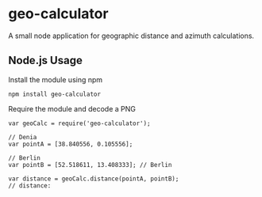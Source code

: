 geo-calculator
==============

A small node application for geographic distance and azimuth calculations.

## Node.js Usage
Install the module using npm

    npm install geo-calculator
    
Require the module and decode a PNG

    var geoCalc = require('geo-calculator');
    
    // Denia
    var pointA = [38.840556, 0.105556];
    
    // Berlin
    var pointB = [52.518611, 13.408333]; // Berlin
    
    var distance = geoCalc.distance(pointA, pointB); 
    // distance: 
 